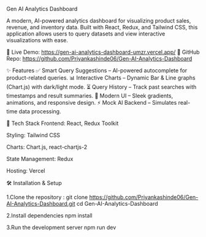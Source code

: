 Gen AI Analytics Dashboard

A modern, AI-powered analytics dashboard for visualizing product sales, revenue, and inventory data. Built with React, Redux, and Tailwind CSS, this application allows users to query datasets and view interactive visualizations with ease.

🔗 Live Demo: https://gen-ai-analytics-dashboard-umzr.vercel.app/
📂 GitHub Repo: https://github.com/Priyankashinde06/Gen-AI-Analytics-Dashboard

✨ Features
✅ Smart Query Suggestions – AI-powered autocomplete for product-related queries.
📊 Interactive Charts – Dynamic Bar & Line graphs (Chart.js) with dark/light mode.
⏳ Query History – Track past searches with timestamps and result summaries.
🎨 Modern UI – Sleek gradients, animations, and responsive design.
⚡ Mock AI Backend – Simulates real-time data processing.

🚀 Tech Stack
Frontend: React, Redux Toolkit

Styling: Tailwind CSS

Charts: Chart.js, react-chartjs-2

State Management: Redux

Hosting: Vercel


🛠️ Installation & Setup

1.Clone the repository :
git clone https://github.com/Priyankashinde06/Gen-AI-Analytics-Dashboard.git
cd Gen-AI-Analytics-Dashboard

2.Install dependencies
npm install

3.Run the development server
npm run dev

